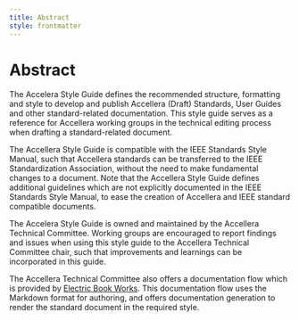 ```yaml
---
title: Abstract
style: frontmatter
---
```


# Abstract

The Accelera Style Guide defines the recommended structure, formatting and style to develop and publish Accellera (Draft) Standards, User Guides and other standard-related documentation. This style guide serves as a reference for Accellera working groups in the technical editing process when drafting a standard-related document. 

The Accellera Style Guide is compatible with the IEEE Standards Style Manual, such that Accellera standards can be transferred to the IEEE Standardization Association, without the need to make fundamental changes to a document.
Note that the Accellera Style Guide defines additional guidelines which are not explicitly documented in the IEEE Standards Style Manual, to ease the creation of Accellera and IEEE standard compatible documents.

The Accelera Style Guide is owned and maintained by the Accellera Technical Committee. Working groups are encouraged to report findings and issues when using this style guide to the Accellera Technical Committee chair, such that improvements and learnings can be incorporated in this guide.

The Accellera Technical Committee also offers a documentation flow which is provided by [Electric Book Works](https://electricbookworks.com/). This documentation flow uses the Markdown format for authoring, and offers documentation generation to render the standard document in the required style.

